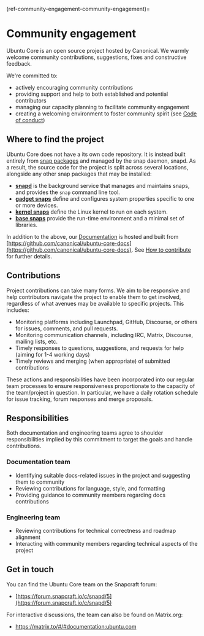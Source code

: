 (ref-community-engagement-community-engagement)=
# Community engagement

Ubuntu Core is an open source project hosted by Canonical. We warmly welcome community contributions, suggestions, fixes and constructive feedback.

We're committed to:
* actively encouraging community contributions
* providing support and help to both established and potential contributors
* managing our capacity planning to facilitate community engagement
* creating a welcoming environment to foster community spirit (see [Code of conduct](https://ubuntu.com/community/ethos/code-of-conduct))

## Where to find the project

Ubuntu Core does not have a its own code repository.  It is instead built entirely from [snap packages](/explanation/core-elements/snaps-in-ubuntu-core/) and managed by the snap daemon, snapd. As a result, the source code for the project is split across several locations, alongside any other snap packages that may be installed:

- **[snapd](https://github.com/snapcore/snapd)** is the background service that manages and maintains snaps, and provides the `snap` command line tool.
- **[gadget snaps](https://github.com/search?q=org%3Asnapcore+gadget&type=repositories)** define and configures system properties specific to one or more devices.
- **[kernel snaps](https://github.com/snapcore/sample-kernels)** define the Linux kernel to run on each system.
- **[base snaps](https://snapcraft.io/docs/base-snaps)** provide the run-time environment and a minimal set of libraries.

In addition to the above, our [Documentation](https://ubuntu.com/core/docs) is hosted and built from [https://github.com/canonical/ubuntu-core-docs](https://github.com/canonical/ubuntu-core-docs). See [How to contribute](/contributing.md) for further details.

## Contributions

Project contributions can take many forms. We aim to be responsive and help contributors navigate the project to enable them to get involved, regardless of what avenues may be available to specific projects. This includes:

* Monitoring platforms including Launchpad, GitHub, Discourse, or others for issues, comments, and pull requests.
* Monitoring communication channels, including IRC, Matrix, Discourse, mailing lists, etc.
* Timely responses to questions, suggestions, and requests for help (aiming for 1-4 working days)
* Timely reviews and merging (when appropriate) of submitted contributions

These actions and responsibilities have been incorporated into our regular team processes to ensure responsiveness proportionate to the capacity of the team/project in question. In particular, we have a daily rotation schedule for issue tracking, forum responses and merge proposals.

## Responsibilities

Both documentation and engineering teams agree to shoulder responsibilities implied by this  commitment to target the goals and handle contributions.

### Documentation team

* Identifying suitable docs-related issues in the project and suggesting them to community
* Reviewing contributions for language, style, and formatting
* Providing guidance to community members regarding docs contributions

### Engineering team

* Reviewing contributions for technical correctness and roadmap alignment
* Interacting with community members regarding technical aspects of the project

## Get in touch

You can find the Ubuntu Core team on the Snapcraft forum:
- [https://forum.snapcraft.io/c/snapd/5](https://forum.snapcraft.io/c/snapd/5)

For interactive discussions, the team can also be found on Matrix.org:
- https://matrix.to/#/#documentation:ubuntu.com
